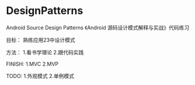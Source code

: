 # DesignPatterns
Android Source Design Patterns 
《Android 源码设计模式解释与实战》代码练习

目标：
熟练应用23中设计模式

方法：
1.看书学理论
2.跟代码实践

FINISH:
1.MVC
2.MVP

TODO:
1.外观模式
2.单例模式
